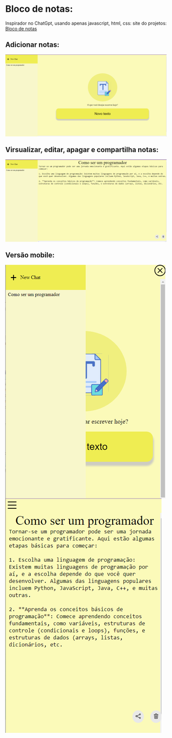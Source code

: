 # Bloco de notas:

Inspirador no ChatGpt, usando apenas javascript, html, css:
site do projetos: <a href="https://evanilsondejesus.github.io/bloco_de_nota/" target="_blank">Bloco de notas</a>
 


## Adicionar notas:
<img align="center" alt="adicionr nota" src="https://github.com/Evanilsondejesus/galeria/blob/main/img/bloco_de_nota.svg" />  

## Virsualizar, editar, apagar e compartilha notas:
<img align="center" alt="acao_bloco_de_nota" src="https://github.com/Evanilsondejesus/galeria/blob/main/img/edite_bloco_de_nota.svg" /> 

## Versão mobile:
<div  display="flex" >
<img align="center" alt="versao_mobile" src="https://github.com/Evanilsondejesus/galeria/blob/main/img/bloco_de_notas_mobile.png" /> 
<img align="center" alt="versao_mobile" src="https://github.com/Evanilsondejesus/galeria/blob/main/img/bloco_nota_mobile_editar.png" /> 

  
</div>


